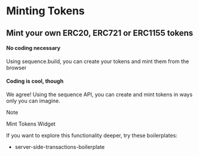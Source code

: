 # Minting Tokens

## Mint your own ERC20, ERC721 or ERC1155 tokens

#### No coding necessary

Using sequence.build, you can create your tokens and mint them from the browser

#### Coding is cool, though

We agree! Using the sequence API, you can create and mint tokens in ways only you can imagine.

> [!NOTE]
> Mint Tokens Widget

If you want to explore this functionality deeper, try these boilerplates:
- server-side-transactions-boilerplate
